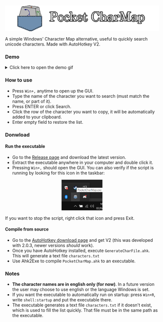 <p align="center">
  <!--Logo design is my passion-->
  <img src="assets/logo.png">
</p>

A simple Windows' Character Map alternative, useful to quickly search unicode characters. Made with AutoHotkey V2.

### Demo

<details>
<summary>Click here to open the demo gif</summary>
<p align="center">
  <img width="677" height="480" src="assets/how_it_works.gif">
</p>
</details>

### How to use
- Press `Win+,` anytime to open up the GUI.
- Type the name of the character you want to search (must match the name, or part of it).
- Press ENTER or click Search.
- Click the row of the character you want to copy, it will be automatically added to your clipboard.
- Enter empty field to restore the list.

### Donwload
#### Run the executable
- Go to the [Release page](https://github.com/SomeUnusualGames/Pocket-CharMap/releases) and download the latest version.
- Extract the executable anywhere in your computer and double click it.
- Pressing `Win+,` should open the GUI. You can also verify if the script is running by looking for this icon in the taskbar:

<p align="center">
  <img height="100" src="assets/taskbar.png">
</p>

If you want to stop the script, right click that icon and press Exit.

#### Compile from source
- Go to the [AutoHotkey download page](https://www.autohotkey.com/download/) and get V2 (this was developed with 2.0.3, newer versions _should_ work).
- Once you have AutoHotkey installed, execute `GenerateCharFile.ahk`. This will generate a text file `characters.txt`
- Use Ahk2Exe to compile `PocketCharMap.ahk` to an executable.

### Notes
- **The character names are in english only (for now)**. In a future version the user may choose to use english or the language Windows is set.
- If you want the executable to automatically run on startup: press `Win+R`, write `shell:startup` and put the executable there.
- The executable generates a text file `characters.txt` if it doesn't exist, which is used to fill the list quickly. That file must be in the same path as the executable.